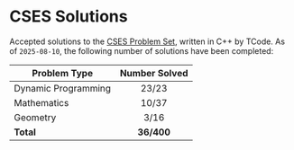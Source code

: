 # CSES Solutions

Accepted solutions to the [CSES Problem Set](https://cses.fi/problemset/), written in C++ by TCode. As of `2025-08-10`, the following number of solutions have been completed:

| Problem Type          | Number Solved |
|-----------------------|:-------------:|
| Dynamic Programming   |     23/23     |
| Mathematics           |     10/37     |
| Geometry              |     3/16      |
| **Total**             |   **36/400**  |
